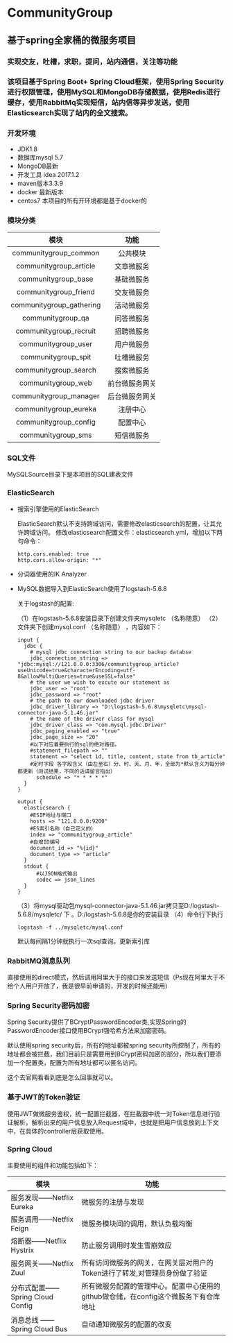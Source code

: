 # CommunityGroup
## 基于spring全家桶的微服务项目
### 实现交友，吐槽，求职，提问，站内通信，关注等功能
### 该项目基于Spring Boot+ Spring Cloud框架，使用Spring Security进行权限管理，使用MySQL和MongoDB存储数据，使用Redis进行缓存，使用RabbitMq实现短信，站内信等异步发送，使用Elasticsearch实现了站内的全文搜索。
### 开发环境
- JDK1.8
- 数据库mysql 5.7
- MongoDB最新
- 开发工具 idea 2017.1.2
- maven版本3.3.9
- docker 最新版本
- centos7
本项目的所有开环境都是基于docker的
### 模块分类
|           模块           |      功能      |
| :----------------------: | :------------: |
|  communitygroup_common   |    公共模块    |
|  communitygroup_article  |   文章微服务   |
|   communitygroup_base    |   基础微服务   |
|  communitygroup_friend   |   交友微服务   |
| communitygroup_gathering |   活动微服务   |
|    communitygroup_qa     |   问答微服务   |
|  communitygroup_recruit  |   招聘微服务   |
|   communitygroup_user    |   用户微服务   |
|   communitygroup_spit    |   吐槽微服务   |
|  communitygroup_search   |   搜索微服务   |
|    communitygroup_web    | 前台微服务网关 |
|  communitygroup_manager  | 后台微服务网关 |
|  communitygroup_eureka   |    注册中心    |
|  communitygroup_config   |    配置中心    |
|    communitygroup_sms    |   短信微服务   |
### SQL文件
MySQLSource目录下是本项目的SQL建表文件
### ElasticSearch

- 搜索引擎使用的ElasticSearch

  ElasticSearch默认不支持跨域访问，需要修改elasticsearch的配置，让其允许跨域访问。
  修改elasticsearch配置文件：elasticsearch.yml，增加以下两句命令：

  ```
  http.cors.enabled: true
  http.cors.allow‐origin: "*"
  ```

- 分词器使用的IK Analyzer

- MySQL数据导入到ElasticSearch使用了logstash-5.6.8

  关于logstash的配置:

  （1）在logstash-5.6.8安装目录下创建文件夹mysqletc （名称随意）
  （2）文件夹下创建mysql.conf （名称随意） ，内容如下：

  ```
  input {
    jdbc {
  	  # mysql jdbc connection string to our backup databse
  	  jdbc_connection_string => "jdbc:mysql://121.0.0.0:3306/communitygroup_article?useUnicode=true&characterEncoding=utf-8&allowMultiQueries=true&useSSL=false"
  	  # the user we wish to excute our statement as
  	  jdbc_user => "root"
  	  jdbc_password => "root"
  	  # the path to our downloaded jdbc driver  
  	  jdbc_driver_library => "D:\logstash-5.6.8\mysqletc\mysql-connector-java-5.1.46.jar"
  	  # the name of the driver class for mysql
  	  jdbc_driver_class => "com.mysql.jdbc.Driver"
  	  jdbc_paging_enabled => "true"
  	  jdbc_page_size => "20"
  	  #以下对应着要执行的sql的绝对路径。
  	  #statement_filepath => ""
  	  statement => "select id, title, content, state from tb_article"
  	  #定时字段 各字段含义（由左至右）分、时、天、月、年，全部为*默认含义为每分钟都更新（测试结果，不同的话请留言指出）
        schedule => "* * * * *"
    }
  }
  
  output {
    elasticsearch {
  	  #ESIP地址与端口
  	  hosts => "121.0.0.0:9200" 
  	  #ES索引名称（自己定义的）
  	  index => "communitygroup_article"
  	  #自增ID编号
  	  document_id => "%{id}"
  	  document_type => "article"
    }
    stdout {
        #以JSON格式输出
        codec => json_lines
    }
  }
  ```

  （3）将mysql驱动包mysql-connector-java-5.1.46.jar拷贝至D:/logstash-5.6.8/mysqletc/ 下 。D:/logstash-5.6.8是你的安装目录
  （4）命令行下执行

  ```
  logstash ‐f ../mysqletc/mysql.conf
  ```

  默认每间隔1分钟就执行一次sql查询。更新索引库

### RabbitMQ消息队列

直接使用的direct模式，然后调用阿里大于的接口来发送短信（Ps现在阿里大于不给个人用户开放了，我是很早前申请的，开发的时候还能用）

### Spring Security密码加密

Spring Security提供了BCryptPasswordEncoder类,实现Spring的PasswordEncoder接口使用BCrypt强哈希方法来加密密码。

默认使用spring security后，所有的地址都被spring security所控制了，所有的地址都会被拦截，我们目前只是需要用到BCrypt密码加密的部分，所以我们要添加一个配置类，配置为所有地址都可以匿名访问。

这个去官网看看到底是怎么回事就可以。
### 基于JWT的Token验证

使用JWT做微服务鉴权，统一配置拦截器，在拦截器中统一对Token信息进行验证解析，解析出来的用户信息放入Request域中，也就是把用户信息放到上下文中，在具体的controller层获取使用。

### Spring Cloud

主要使用的组件和功能包括如下：

| 模块                            | 功能                                                         |
| ------------------------------- | ------------------------------------------------------------ |
| 服务发现——Netflix Eureka        | 微服务的注册与发现                                           |
| 服务调用——Netflix Feign         | 微服务模块间的调用，默认负载均衡                             |
| 熔断器——Netflix Hystrix         | 防止服务调用时发生雪崩效应                                   |
| 服务网关——Netflix Zuul          | 所有访问微服务的网关，在网关层对用户的Token进行了转发,对管理员身份做了验证 |
| 分布式配置——Spring Cloud Config | 所有微服务配置的管理中心。配置中心使用的github做仓储，在config这个微服务下有仓库地址 |
| 消息总线 —— Spring Cloud Bus    | 自动通知微服务的配置的改变                                   |

